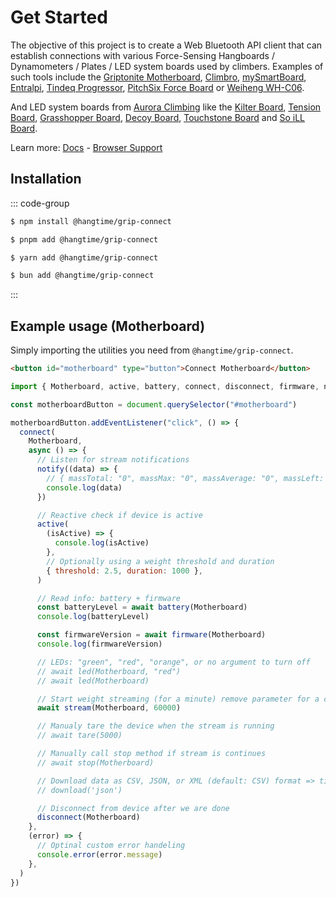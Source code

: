 # Get Started

The objective of this project is to create a Web Bluetooth API client that can establish connections with various
Force-Sensing Hangboards / Dynamometers / Plates / LED system boards used by climbers. Examples of such tools include
the [Griptonite Motherboard](https://griptonite.io/shop/motherboard/), [Climbro](https://climbro.com/),
[mySmartBoard](https://www.smartboard-climbing.com/), [Entralpi](https://entralpi.com/),
[Tindeq Progressor](https://tindeq.com/), [PitchSix Force Board](https://pitchsix.com/) or
[Weiheng WH-C06](https://weihengmanufacturer.com/products/wh-c06-bluetooth-300kg-hanging-scale/).

And LED system boards from [Aurora Climbing](https://auroraclimbing.com/) like the
[Kilter Board](https://settercloset.com/pages/the-kilter-board),
[Tension Board](https://tensionclimbing.com/product/tension-board-2/),
[Grasshopper Board](https://grasshopperclimbing.com/products/),
[Decoy Board](https://decoy-holds.com/pages/decoy-board), [Touchstone Board](https://touchstoneboardapp.com/) and
[So iLL Board](https://apps.apple.com/us/app/so-ill-board/id1358056082).

Learn more: [Docs](https://stevie-ray.github.io/hangtime-grip-connect/) -
[Browser Support](https://caniuse.com/web-bluetooth)

## Installation

::: code-group

```sh [npm]
$ npm install @hangtime/grip-connect
```

```sh [pnpm]
$ pnpm add @hangtime/grip-connect
```

```sh [yarn]
$ yarn add @hangtime/grip-connect
```

```sh [bun]
$ bun add @hangtime/grip-connect
```

:::

## Example usage (Motherboard)

Simply importing the utilities you need from `@hangtime/grip-connect`.

```html
<button id="motherboard" type="button">Connect Motherboard</button>
```

```js
import { Motherboard, active, battery, connect, disconnect, firmware, notify, stream } from "@hangtime/grip-connect"

const motherboardButton = document.querySelector("#motherboard")

motherboardButton.addEventListener("click", () => {
  connect(
    Motherboard,
    async () => {
      // Listen for stream notifications
      notify((data) => {
        // { massTotal: "0", massMax: "0", massAverage: "0", massLeft: "0", massCenter: "0", massRight: "0" }
        console.log(data)
      })

      // Reactive check if device is active
      active(
        (isActive) => {
          console.log(isActive)
        },
        // Optionally using a weight threshold and duration
        { threshold: 2.5, duration: 1000 },
      )

      // Read info: battery + firmware
      const batteryLevel = await battery(Motherboard)
      console.log(batteryLevel)

      const firmwareVersion = await firmware(Motherboard)
      console.log(firmwareVersion)

      // LEDs: "green", "red", "orange", or no argument to turn off
      // await led(Motherboard, "red")
      // await led(Motherboard)

      // Start weight streaming (for a minute) remove parameter for a continues stream
      await stream(Motherboard, 60000)

      // Manualy tare the device when the stream is running
      // await tare(5000)

      // Manually call stop method if stream is continues
      // await stop(Motherboard)

      // Download data as CSV, JSON, or XML (default: CSV) format => timestamp, frame, battery, samples, masses
      // download('json')

      // Disconnect from device after we are done
      disconnect(Motherboard)
    },
    (error) => {
      // Optinal custom error handeling
      console.error(error.message)
    },
  )
})
```
